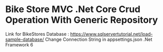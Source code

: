 # Bike Store MVC .Net Core Crud Operation With Generic Repository
Link for BikeStores Database : https://www.sqlservertutorial.net/load-sample-database/
Change Connection String in appsettings.json
.Net Framework 6
